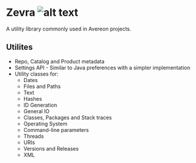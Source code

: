 [build-status]: https://travis-ci.org/avereon/zevra.svg?branch=master "Build status"

# Zevra ![alt text][build-status]

A utility library commonly used in Avereon projects.

## Utilites

* Repo, Catalog and Product metadata
* Settings API - Similar to Java preferences with a simpler implementation
* Utility classes for:
  * Dates
  * Files and Paths
  * Text
  * Hashes
  * ID Generation
  * General IO
  * Classes, Packages and Stack traces
  * Operating System
  * Command-line parameters
  * Threads
  * URIs
  * Versions and Releases
  * XML
